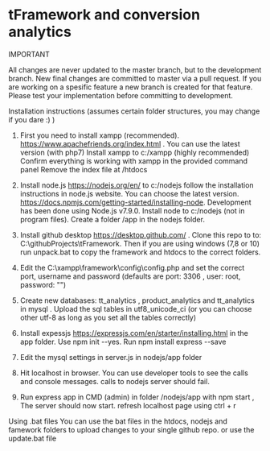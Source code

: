 # tFramework and conversion analytics

IMPORTANT

All changes are never updated to the master branch, but to the development branch. New final changes are committed to master via a pull request. If you are working on a spesific feature a new branch is created for that feature. Please test your implementation before committing to development. 


Installation instructions (assumes certain folder structures, you may change if you dare :) )

1) First you need to install xampp (recommended). https://www.apachefriends.org/index.html . You can use the latest version (with php7)
Install xampp to c:/xampp (highly recommended)
Confirm everything is working with xampp in the provided command panel
Remove the index file at /htdocs 

2) Install node.js https://nodejs.org/en/ to c:/nodejs follow the installation instructions in node.js website.  You can choose the latest version. https://docs.npmjs.com/getting-started/installing-node. Development has been done using Node.js v7.9.0. Install node to c:/nodejs (not in program files). Create a folder /app in the nodejs folder.

3) Install github desktop https://desktop.github.com/ . Clone this repo to to: C:\githubProjects\tFramework. Then if you are using windows (7,8 or 10) run unpack.bat to copy the framework and htdocs to the correct folders.

4) Edit the C:\xampp\framework\config\config.php and set the correct port, username and password (defaults are port: 3306 , user: root, password: "")

5) Create new databases: tt_analytics , product_analytics and tt_analytics in mysql . Upload the sql tables in utf8_unicode_ci (or you can choose other utf-8 as long as you set all the tables correctly)

6) Install expessjs https://expressjs.com/en/starter/installing.html in the app folder. Use npm init --yes. Run npm install express --save 

7) Edit the mysql settings in server.js in nodejs/app folder

8) Hit localhost in browser. You can use developer tools to see the calls and console messages. calls to nodejs server should fail. 

9) Run express app in CMD (admin) in folder /nodejs/app with npm start , The server should now start. refresh localhost page using ctrl + r

Using .bat files
You can use the bat files in the htdocs, nodejs and famework folders to upload changes to your single github repo. or use the update.bat file



